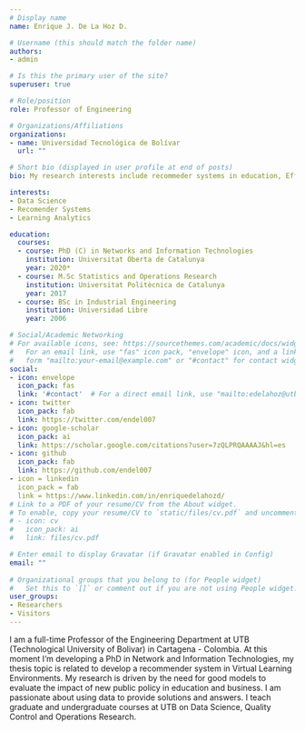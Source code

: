 ```yaml
---
# Display name
name: Enrique J. De La Hoz D.

# Username (this should match the folder name)
authors:
- admin

# Is this the primary user of the site?
superuser: true

# Role/position
role: Professor of Engineering

# Organizations/Affiliations
organizations:
- name: Universidad Tecnológica de Bolívar
  url: ""

# Short bio (displayed in user profile at end of posts)
bio: My research interests include recommeder systems in education, Efficiency analysis and Quality control.

interests:
- Data Science
- Recomender Systems
- Learning Analytics

education:
  courses:
  - course: PhD (C) in Networks and Information Technologies
    institution: Universitat Oberta de Catalunya
    year: 2020*
  - course: M.Sc Statistics and Operations Research
    institution: Universitat Politècnica de Catalunya
    year: 2017
  - course: BSc in Industrial Engineering
    institution: Universidad Libre 
    year: 2006

# Social/Academic Networking
# For available icons, see: https://sourcethemes.com/academic/docs/widgets/#icons
#   For an email link, use "fas" icon pack, "envelope" icon, and a link in the
#   form "mailto:your-email@example.com" or "#contact" for contact widget.
social:
- icon: envelope
  icon_pack: fas
  link: '#contact'  # For a direct email link, use "mailto:edelahoz@utb.edu.co".
- icon: twitter
  icon_pack: fab
  link: https://twitter.com/endel007
- icon: google-scholar
  icon_pack: ai
  link: https://scholar.google.com/citations?user=7zQLPRQAAAAJ&hl=es
- icon: github
  icon_pack: fab
  link: https://github.com/endel007
- icon = linkedin
  icon_pack = fab
  link = https://www.linkedin.com/in/enriquedelahozd/
# Link to a PDF of your resume/CV from the About widget.
# To enable, copy your resume/CV to `static/files/cv.pdf` and uncomment the lines below.  
# - icon: cv
#   icon_pack: ai
#   link: files/cv.pdf

# Enter email to display Gravatar (if Gravatar enabled in Config)
email: ""
  
# Organizational groups that you belong to (for People widget)
#   Set this to `[]` or comment out if you are not using People widget.  
user_groups:
- Researchers
- Visitors
---
```


I am a full-time Professor of the Engineering Department at UTB (Technological University of Bolivar) in Cartagena - Colombia. At this moment I’m developing a PhD in Network and Information Technologies, my thesis topic is related to develop a recommender system in Virtual Learning Environments. My research is driven by the need for good models to evaluate the impact of new public policy in education and business. I am passionate about using data to provide solutions and answers. I teach graduate and undergraduate courses at UTB on Data Science, Quality Control and Operations Research.

